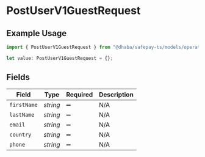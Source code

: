 # PostUserV1GuestRequest

## Example Usage

```typescript
import { PostUserV1GuestRequest } from "@dhaba/safepay-ts/models/operations";

let value: PostUserV1GuestRequest = {};
```

## Fields

| Field              | Type               | Required           | Description        |
| ------------------ | ------------------ | ------------------ | ------------------ |
| `firstName`        | *string*           | :heavy_minus_sign: | N/A                |
| `lastName`         | *string*           | :heavy_minus_sign: | N/A                |
| `email`            | *string*           | :heavy_minus_sign: | N/A                |
| `country`          | *string*           | :heavy_minus_sign: | N/A                |
| `phone`            | *string*           | :heavy_minus_sign: | N/A                |